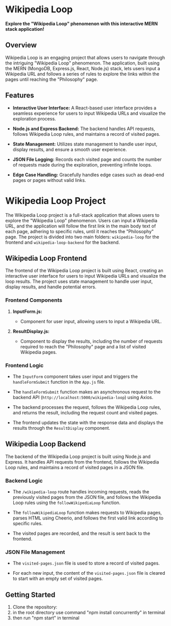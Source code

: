 # Wikipedia Loop

**Explore the "Wikipedia Loop" phenomenon with this interactive MERN stack application!**

## Overview

Wikipedia Loop is an engaging project that allows users to navigate through the intriguing "Wikipedia Loop" phenomenon. The application, built using the MERN (MongoDB, Express.js, React, Node.js) stack, lets users input a Wikipedia URL and follows a series of rules to explore the links within the pages until reaching the "Philosophy" page.

## Features

- **Interactive User Interface:** A React-based user interface provides a seamless experience for users to input Wikipedia URLs and visualize the exploration process.

- **Node.js and Express Backend:** The backend handles API requests, follows Wikipedia Loop rules, and maintains a record of visited pages.

- **State Management:** Utilizes state management to handle user input, display results, and ensure a smooth user experience.

- **JSON File Logging:** Records each visited page and counts the number of requests made during the exploration, preventing infinite loops.

- **Edge Case Handling:** Gracefully handles edge cases such as dead-end pages or pages without valid links.


# Wikipedia Loop Project

The Wikipedia Loop project is a full-stack application that allows users to explore the "Wikipedia Loop" phenomenon. Users can input a Wikipedia URL, and the application will follow the first link in the main body text of each page, adhering to specific rules, until it reaches the "Philosophy" page. The project is divided into two main folders: `wikipedia-loop` for the frontend and `wikipedia-loop-backend` for the backend.

## Wikipedia Loop Frontend

The frontend of the Wikipedia Loop project is built using React, creating an interactive user interface for users to input Wikipedia URLs and visualize the loop results. The project uses state management to handle user input, display results, and handle potential errors.

### Frontend Components

1. **InputForm.js:**
   - Component for user input, allowing users to input a Wikipedia URL.

2. **ResultDisplay.js:**
   - Component to display the results, including the number of requests required to reach the "Philosophy" page and a list of visited Wikipedia pages.

### Frontend Logic

- The `InputForm` component takes user input and triggers the `handleFormSubmit` function in the `App.js` file.

- The `handleFormSubmit` function makes an asynchronous request to the backend API (`http://localhost:5000/wikipedia-loop`) using Axios.

- The backend processes the request, follows the Wikipedia Loop rules, and returns the result, including the request count and visited pages.

- The frontend updates the state with the response data and displays the results through the `ResultDisplay` component.

## Wikipedia Loop Backend

The backend of the Wikipedia Loop project is built using Node.js and Express. It handles API requests from the frontend, follows the Wikipedia Loop rules, and maintains a record of visited pages in a JSON file.

### Backend Logic

- The `/wikipedia-loop` route handles incoming requests, reads the previously visited pages from the JSON file, and follows the Wikipedia Loop rules using the `followWikipediaLoop` function.

- The `followWikipediaLoop` function makes requests to Wikipedia pages, parses HTML using Cheerio, and follows the first valid link according to specific rules.

- The visited pages are recorded, and the result is sent back to the frontend.

### JSON File Management

- The `visited-pages.json` file is used to store a record of visited pages.

- For each new input, the content of the `visited-pages.json` file is cleared to start with an empty set of visited pages.

## Getting Started

1. Clone the repository:
2. in the root directory use command "npm install concurrently" in terminal
3. then run "npm start" in terminal

